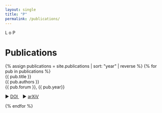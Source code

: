 ```yaml
---
layout: single
title: "P"
permalink: /publications/
---
```


L o P

<h1 class="mt-4">Publications</h1>
{% assign publications = site.publications | sort: "year" | reverse %}
{% for pub in publications %}
<div class="pubitem">
  <div class="pubtitle">
    {{ pub.title }}
  </div>
  <div class="pubauthors">
    {{ pub.authors }}
  </div>
  <div class="pubinfo">
    {{ pub.forum }}, {{ pub.year}}
  </div>
</div>
<div class="publinks">
  <p>&#9658 <a href="{{pub.doi}}"> DOI </a>&nbsp;&nbsp;
  &#9658 <a href="{{pub.arxiv}}">arXiV</a> </p>
</div>
{% endfor %}
